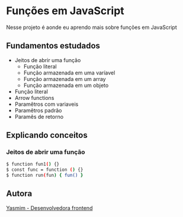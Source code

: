 # Funções em JavaScript
Nesse projeto é aonde eu aprendo mais sobre funções em JavaScript

## Fundamentos estudados

- Jeitos de abrir uma função
    - Função literal
    - Função armazenada em uma varíavel
    - Função armazenada em um array
    - Função armazenada em um objeto
- Função literal
- Arrow functions
- Paramêtros com variaveis
- Paramêtros padrão
- Paramês de retorno

## Explicando conceitos

### Jeitos de abrir uma função

```sh
$ function fun1() {}
$ const func = function () {}
$ function run(fun) { fun() }
```

Autora
----

[Yasmim - Desenvolvedora frontend](https://www.linkedin.com/in/yasmim-barbosa/)